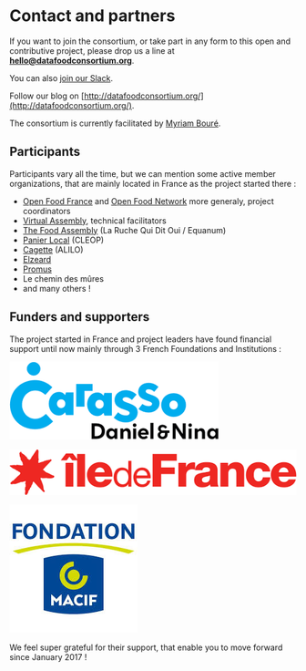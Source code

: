# Contact and partners

If you want to join the consortium, or take part in any form to this open and contributive project, please drop us a line at **hello@datafoodconsortium.org**.

You can also [join our Slack](https://join.slack.com/t/datafoodconsortium/shared_invite/enQtNjM0NTI4NDEzMzgyLTUzMzc3NGVmMjQ4NDQ1ZmM2MGMzOTkzZDhlNmE2ZjYzYmJhYTNkOGNhYTdkMjYzNTcwYWI0MzA1MTgzMzJkOTM). 

Follow our blog on [http://datafoodconsortium.org/](http://datafoodconsortium.org/).

The consortium is currently facilitated by [Myriam Bouré](https://www.linkedin.com/in/myriamboure/?locale=en_US).

## Participants

Participants vary all the time, but we can mention some active member organizations, that are mainly located in France as the project started there :

* [Open Food France](https://www.openfoodfrance.org/) and [Open Food Network](https://openfoodnetwork.org/) more generaly, project coordinators
* [Virtual Assembly](https://www.virtual-assembly.org/association-virtual-assembly/), technical facilitators
* [The Food Assembly](https://laruchequiditoui.fr/fr) \(La Ruche Qui Dit Oui / Equanum\)
* [Panier Local](https://www.panierlocal.com/) \(CLEOP\)
* [Cagette](https://www.cagette.net/) \(ALILO\)
* [Elzeard](https://www.elzeard.co/)
* [Promus](https://www.promus.fr/)
* Le chemin des mûres
* and many others !

## Funders and supporters

The project started in France and project leaders have found financial support until now mainly through 3 French Foundations and Institutions :

![](.gitbook/assets/carasso.png)

![](.gitbook/assets/idf.png)

![](.gitbook/assets/macif.jpeg)

We feel super grateful for their support, that enable you to move forward since January 2017 !

